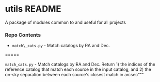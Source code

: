 # utils README #

A package of modules common to and useful for all projects 

### Repo Contents ###

* ```match\_cats.py``` - Match catalogs by RA and Dec.


=====

```match_cats.py``` - Match catalogs by RA and Dec.
                      Return 
                      1) the indices of the reference catalog that match 
                      each source in the input catalog, and 
                      2) the on-sky separation between each source's 
                      closest match in arcsec"""